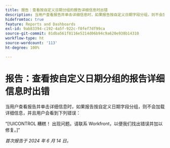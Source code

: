 ```yaml
---
title: 报告：查看按自定义日期分组的报告详细信息时出错
description: 当用户查看报告并单击详细信息时，如果报告按自定义日期字段分组，则不会加载详细信息，并且用户会看到错误。
hidefromtoc: true
feature: Reports and Dashboards
exl-id: 9ab83394-c192-4a5f-922c-f0fef7df99ca
source-git-commit: 81dba561f8116e5214d06b94c9a620e938b14310
workflow-type: ht
source-wordcount: '113'
ht-degree: 100%

---
```


# 报告：查看按自定义日期分组的报告详细信息时出错

当用户查看报告并单击详细信息时，如果报告按自定义日期字段分组，则不会加载详细信息，并且用户会看到下列错误：

“[!UICONTROL 糟糕！ 出现问题。请联系 Workfront，以便我们找出错误并加以修复。]”

_首次报告于 2024 年 6 月 14 日。_
